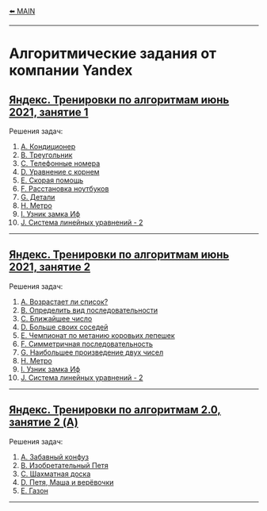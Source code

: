 [⬅️ MAIN][main]

[main]: ./../README.md


---
# Алгоритмические задания от компании Yandex
## [Яндекс. Тренировки по алгоритмам июнь 2021, занятие 1][Yandex_AT_01_orig] 
Решения задач:
1. [A. Кондиционер][Yandex_AT_01_01A]
2. [B. Треугольник][Yandex_AT_01_01B]
3. [C. Телефонные номера][Yandex_AT_01_01C]
4. [D. Уравнение с корнем][Yandex_AT_01_01D]
5. [E. Скорая помощь][Yandex_AT_01_01E]
6. [F. Расстановка ноутбуков][Yandex_AT_01_01F]
6. [G. Детали][Yandex_AT_01_01G]
6. [H. Метро][Yandex_AT_01_01H]
6. [I. Узник замка Иф][Yandex_AT_01_01I]
6. [J. Система линейных уравнений - 2][Yandex_AT_01_01J]

[Yandex_AT_01_orig]: https://contest.yandex.ru/contest/27393
[Yandex_AT_01_01A]: ./descriptions/AlgorithmicTraining01_01/ProblemA.md
[Yandex_AT_01_01B]: ./descriptions/AlgorithmicTraining01_01/ProblemB.md
[Yandex_AT_01_01C]: ./descriptions/AlgorithmicTraining01_01/ProblemC.md
[Yandex_AT_01_01D]: ./descriptions/AlgorithmicTraining01_01/ProblemD.md
[Yandex_AT_01_01E]: ./descriptions/AlgorithmicTraining01_01/ProblemE.md
[Yandex_AT_01_01F]: ./descriptions/AlgorithmicTraining01_01/ProblemF.md
[Yandex_AT_01_01G]: ./descriptions/AlgorithmicTraining01_01/ProblemG.md
[Yandex_AT_01_01H]: ./descriptions/AlgorithmicTraining01_01/ProblemH.md
[Yandex_AT_01_01I]: ./descriptions/AlgorithmicTraining01_01/ProblemI.md
[Yandex_AT_01_01J]: ./descriptions/AlgorithmicTraining01_01/ProblemJ.md


---
## [Яндекс. Тренировки по алгоритмам июнь 2021, занятие 2][Yandex_AT_01_02_orig] 
Решения задач:
1. [A. Возрастает ли список?][Yandex_AT_01_02A]
2. [B. Определить вид последовательности][Yandex_AT_01_02B]
3. [C. Ближайшее число][Yandex_AT_01_02C]
4. [D. Больше своих соседей][Yandex_AT_01_02D]
5. [E. Чемпионат по метанию коровьих лепешек][Yandex_AT_01_02E]
6. [F. Симметричная последовательность][Yandex_AT_01_02F]
6. [G. Наибольшее произведение двух чисел][Yandex_AT_01_02G]
6. [H. Метро][Yandex_AT_01_01H]
6. [I. Узник замка Иф][Yandex_AT_01_01I]
6. [J. Система линейных уравнений - 2][Yandex_AT_01_01J]

[Yandex_AT_01_02_orig]: https://contest.yandex.ru/contest/27472
[Yandex_AT_01_02A]: ./descriptions/AlgorithmicTraining01_02/ProblemA.md
[Yandex_AT_01_02B]: ./descriptions/AlgorithmicTraining01_02/ProblemB.md
[Yandex_AT_01_02C]: ./descriptions/AlgorithmicTraining01_02/ProblemC.md
[Yandex_AT_01_02D]: ./descriptions/AlgorithmicTraining01_02/ProblemD.md
[Yandex_AT_01_02E]: ./descriptions/AlgorithmicTraining01_02/ProblemE.md
[Yandex_AT_01_02F]: ./descriptions/AlgorithmicTraining01_02/ProblemF.md
[Yandex_AT_01_02G]: ./descriptions/AlgorithmicTraining01_02/ProblemG.md
[Yandex_AT_01_01H]: ./descriptions/AlgorithmicTraining01_01/ProblemH.md
[Yandex_AT_01_01I]: ./descriptions/AlgorithmicTraining01_01/ProblemI.md
[Yandex_AT_01_01J]: ./descriptions/AlgorithmicTraining01_01/ProblemJ.md

---
## [Яндекс. Тренировки по алгоритмам 2.0, занятие 2 (A)][Yandex_AT_02A_orig] 
Решения задач:
1. [А. Забавный конфуз][Yandex_AT_02A_A]
2. [B. Изобретательный Петя][Yandex_AT_02A_B]
2. [C. Шахматная доска][Yandex_AT_02A_C]
2. [D. Петя, Маша и верёвочки][Yandex_AT_02A_D]
2. [E. Газон][Yandex_AT_02A_E]


[Yandex_AT_02A_orig]: https://contest.yandex.ru/contest/28736/
[Yandex_AT_02A_A]: ./descriptions/AlgorithmicTraining02A/ProblemA.md
[Yandex_AT_02A_B]: ./descriptions/AlgorithmicTraining02A/ProblemB.md
[Yandex_AT_02A_C]: ./descriptions/AlgorithmicTraining02A/ProblemC.md
[Yandex_AT_02A_D]: ./descriptions/AlgorithmicTraining02A/ProblemD.md
[Yandex_AT_02A_E]: ./descriptions/AlgorithmicTraining02A/ProblemE.md


---
